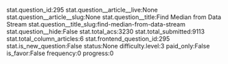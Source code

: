 stat.question_id:295
stat.question__article__live:None
stat.question__article__slug:None
stat.question__title:Find Median from Data Stream
stat.question__title_slug:find-median-from-data-stream
stat.question__hide:False
stat.total_acs:3230
stat.total_submitted:9113
stat.total_column_articles:6
stat.frontend_question_id:295
stat.is_new_question:False
status:None
difficulty.level:3
paid_only:False
is_favor:False
frequency:0
progress:0
